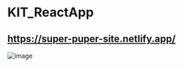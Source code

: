 # KIT_ReactApp

## https://super-puper-site.netlify.app/
![image](https://user-images.githubusercontent.com/78710344/168336885-a97ecf4b-5e94-4f70-b583-f5c9573144cb.png)
